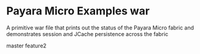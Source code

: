 # Payara Micro Examples war

A primitive war file that prints out the status of the Payara Micro fabric and demonstrates session and JCache persistence across the fabric

master
feature2